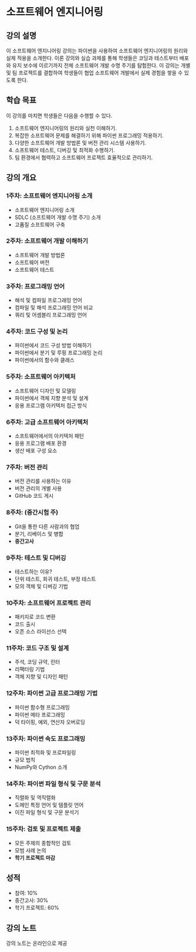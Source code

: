 # 소프트웨어 엔지니어링

## 강의 설명

이 소프트웨어 엔지니어링 강의는 파이썬을 사용하여 소프트웨어 엔지니어링의 원리와 실제 적용을 소개한다. 이론 강의와 실습 과제를 통해 학생들은 코딩과 테스트부터 배포와 유지 보수에 이르기까지 전체 소프트웨어 개발 수명 주기를 탐험한다. 이 강의는 개별 및 팀 프로젝트를 결합하여 학생들이 협업 소프트웨어 개발에서 실제 경험을 쌓을 수 있도록 한다.

## 학습 목표

이 강의를 마치면 학생들은 다음을 수행할 수 있다.

1. 소프트웨어 엔지니어링의 원리와 실천 이해하기.
2. 복잡한 소프트웨어 문제를 해결하기 위해 파이썬 프로그래밍 적용하기.
3. 다양한 소프트웨어 개발 방법론 및 버전 관리 시스템 사용하기.
4. 소프트웨어 테스트, 디버깅 및 최적화 수행하기.
5. 팀 환경에서 협력하고 소프트웨어 프로젝트 효율적으로 관리하기.

## 강의 개요

### 1주차: 소프트웨어 엔지니어링 소개

- 소프트웨어 엔지니어링 소개
- SDLC (소프트웨어 개발 수명 주기) 소개
- 고품질 소프트웨어 구축

### 2주차: 소프트웨어 개발 이해하기

- 소프트웨어 개발 방법론
- 소프트웨어 버전
- 소프트웨어 테스트

### 3주차: 프로그래밍 언어

- 해석 및 컴파일 프로그래밍 언어
- 컴파일 및 해석 프로그래밍 언어 비교
- 쿼리 및 어셈블리 프로그래밍 언어

### 4주차: 코드 구성 및 논리

- 파이썬에서 코드 구성 방법 이해하기
- 파이썬에서 분기 및 루핑 프로그래밍 논리
- 파이썬에서의 함수와 클래스

### 5주차: 소프트웨어 아키텍처

- 소프트웨어 디자인 및 모델링
- 파이썬에서 객체 지향 분석 및 설계
- 응용 프로그램 아키텍처 접근 방식

### 6주차: 고급 소프트웨어 아키텍처

- 소프트웨어에서의 아키텍처 패턴
- 응용 프로그램 배포 환경
- 생산 배포 구성 요소

### 7주차: 버전 관리

- 버전 관리를 사용하는 이유
- 버전 관리의 개별 사용
- GitHub 코드 게시

### 8주차: (중간시험 주)

- Git을 통한 다른 사람과의 협업
- 분기, 리베이스 및 병합
- **중간고사**

### 9주차: 테스트 및 디버깅

- 테스트하는 이유?
- 단위 테스트, 회귀 테스트, 부정 테스트
- 모의 객체 및 디버깅 기법

### 10주차: 소프트웨어 프로젝트 관리

- 패키지로 코드 변환
- 코드 출시
- 오픈 소스 라이선스 선택

### 11주차: 코드 구조 및 설계

- 주석, 코딩 규약, 린터
- 리팩터링 기법
- 객체 지향 및 디자인 패턴

### 12주차: 파이썬 고급 프로그래밍 기법

- 파이썬 함수형 프로그래밍
- 파이썬 메타 프로그래밍
- 덕 타이핑, 예외, 연산자 오버로딩

### 13주차: 파이썬 속도 프로그래밍

- 파이썬 최적화 및 프로파일링
- 규모 법칙
- NumPy와 Cython 소개

### 14주차: 파이썬 파일 형식 및 구문 분석

- 직렬화 및 역직렬화
- 도메인 특정 언어 및 템플릿 언어
- 이진 파일 형식 및 구문 분석기

### 15주차: 검토 및 프로젝트 제출

- 모든 주제의 종합적인 검토
- 모범 사례 논의
- **학기 프로젝트 마감**

## 성적

- 참여: 10%
- 중간고사: 30%
- 학기 프로젝트: 60%

## 강의 노트

강의 노트는 온라인으로 제공
